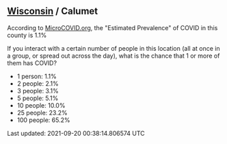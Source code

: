 
## [Wisconsin](/united-states/wisconsin) / Calumet

According to [MicroCOVID.org](http://microcovid.org),
the "Estimated Prevalence" of COVID in this county is 1.1%

If you interact with a certain number of people in this location
(all at once in a group, or spread out across the day), what is the chance that
1 or more of them has COVID?

- 1 person: 1.1%
- 2 people: 2.1%
- 3 people: 3.1%
- 5 people: 5.1%
- 10 people: 10.0%
- 25 people: 23.2%
- 100 people: 65.2%

Last updated: 2021-09-20 00:38:14.806574 UTC
